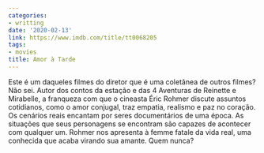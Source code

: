 ```yaml
---
categories:
- writting
date: '2020-02-13'
link: https://www.imdb.com/title/tt0068205
tags:
- movies
title: Amor à Tarde
---
```


Este é um daqueles filmes do diretor que é uma coletânea de outros filmes? Não sei. Autor dos contos da estação e das 4 Aventuras de Reinette e Mirabelle, a franqueza com que o cineasta Éric Rohmer discute assuntos cotidianos, como o amor conjugal, traz empatia, realismo e paz no coração. Os cenários reais encantam por seres documentários de uma época. As situações que seus personagens se encontram são capazes de acontecer com qualquer um. Rohmer nos apresenta à femme fatale da vida real, uma conhecida que acaba virando sua amante. Quem nunca?


